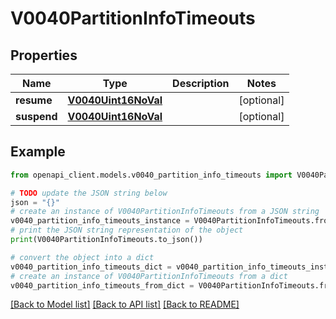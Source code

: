 # V0040PartitionInfoTimeouts


## Properties

Name | Type | Description | Notes
------------ | ------------- | ------------- | -------------
**resume** | [**V0040Uint16NoVal**](V0040Uint16NoVal.md) |  | [optional] 
**suspend** | [**V0040Uint16NoVal**](V0040Uint16NoVal.md) |  | [optional] 

## Example

```python
from openapi_client.models.v0040_partition_info_timeouts import V0040PartitionInfoTimeouts

# TODO update the JSON string below
json = "{}"
# create an instance of V0040PartitionInfoTimeouts from a JSON string
v0040_partition_info_timeouts_instance = V0040PartitionInfoTimeouts.from_json(json)
# print the JSON string representation of the object
print(V0040PartitionInfoTimeouts.to_json())

# convert the object into a dict
v0040_partition_info_timeouts_dict = v0040_partition_info_timeouts_instance.to_dict()
# create an instance of V0040PartitionInfoTimeouts from a dict
v0040_partition_info_timeouts_from_dict = V0040PartitionInfoTimeouts.from_dict(v0040_partition_info_timeouts_dict)
```
[[Back to Model list]](../README.md#documentation-for-models) [[Back to API list]](../README.md#documentation-for-api-endpoints) [[Back to README]](../README.md)


